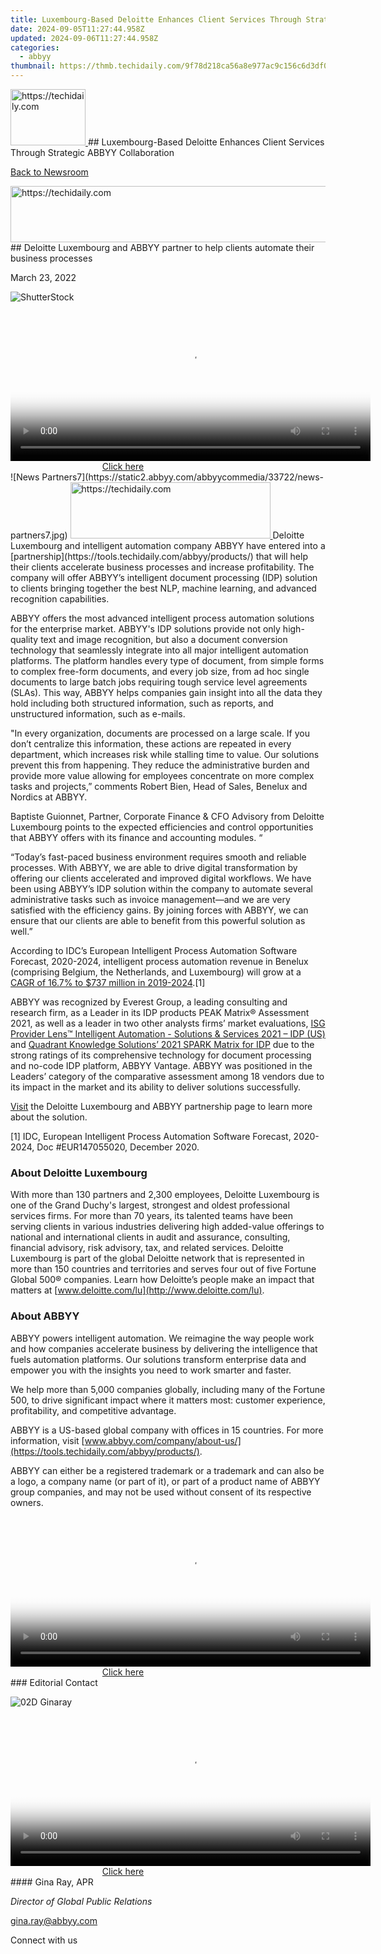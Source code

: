 ```yaml
---
title: Luxembourg-Based Deloitte Enhances Client Services Through Strategic ABBYY Collaboration
date: 2024-09-05T11:27:44.958Z
updated: 2024-09-06T11:27:44.958Z
categories:
  - abbyy
thumbnail: https://thmb.techidaily.com/9f78d218ca56a8e977ac9c156c6d3df029b653f49542887406f9b6531aa186a8.jpg
---
```


<!-- affiliate ads begin -->
<a href="https://aligracehair.sjv.io/c/5597632/2135394/19272" target="_top" id="2135394">
  <img src="//a.impactradius-go.com/display-ad/19272-2135394" border="0" alt="https://techidaily.com" width="120" height="90"/>
</a>
<img height="0" width="0" src="https://aligracehair.sjv.io/i/5597632/2135394/19272" style="position:absolute;visibility:hidden;" border="0" />
<!-- affiliate ads end -->
## Luxembourg-Based Deloitte Enhances Client Services Through Strategic ABBYY Collaboration

[Back to Newsroom](https://tools.techidaily.com/abbyy/products/)

<!-- affiliate ads begin -->
<a href="https://unicoeye.pxf.io/c/5597632/2134494/18498" target="_top" id="2134494">
  <img src="//a.impactradius-go.com/display-ad/18498-2134494" border="0" alt="https://techidaily.com" width="721" height="90"/>
</a>
<img height="0" width="0" src="https://unicoeye.pxf.io/i/5597632/2134494/18498" style="position:absolute;visibility:hidden;" border="0" />
<!-- affiliate ads end -->
## Deloitte Luxembourg and ABBYY partner to help clients automate their business processes

March 23, 2022

![ShutterStock](https://content.abbyy.com/-/media/project/abbyy/abbyy/branchtemplates/shutterstock_1272462163_1296-x-729.jpg?h=729&iar=0&w=1296)

<!-- affiliate ads begin -->
<span id="1983553">
					<video width="576" height="240" style="cursor:pointer"
           poster="//a.impactradius-go.com/display-clicktoplayimage/1983553.png"
           onclick="if(!this.playClicked){this.play();this.setAttribute('controls',true);this.playClicked=true;}">
	   <source src="//a.impactradius-go.com/display-ad/22993-1983553">
	   <img src="//a.impactradius-go.com/display-clicktoplayimage/1983553.png" style="border: none; height: 100%; width: 100%; object-fit: contain">
	</video>
	<div style="width:360px;text-align:center"><a href="javascript:window.open(decodeURIComponent('https%3A%2F%2Fhomestyler.sjv.io%2Fc%2F5597632%2F1983553%2F22993'), '_blank');void(0);">Click here</a></div>
</span>
<img height="0" width="0" src="https://imp.pxf.io/i/5597632/1983553/22993" style="position:absolute;visibility:hidden;" border="0" />
<!-- affiliate ads end -->
![News Partners7](https://static2.abbyy.com/abbyycommedia/33722/news-partners7.jpg) 

<!-- affiliate ads begin -->
<a href="https://bluettius.sjv.io/c/5597632/2139117/17108" target="_top" id="2139117">
  <img src="//a.impactradius-go.com/display-ad/17108-2139117" border="0" alt="https://techidaily.com" width="320" height="90"/>
</a>
<img height="0" width="0" src="https://bluettius.sjv.io/i/5597632/2139117/17108" style="position:absolute;visibility:hidden;" border="0" />
<!-- affiliate ads end -->
Deloitte Luxembourg and intelligent automation company ABBYY have entered into a [partnership](https://tools.techidaily.com/abbyy/products/) that will help their clients accelerate business processes and increase profitability. The company will offer ABBYY’s intelligent document processing (IDP) solution to clients bringing together the best NLP, machine learning, and advanced recognition capabilities.

ABBYY offers the most advanced intelligent process automation solutions for the enterprise market. ABBYY's IDP solutions provide not only high-quality text and image recognition, but also a document conversion technology that seamlessly integrate into all major intelligent automation platforms. The platform handles every type of document, from simple forms to complex free-form documents, and every job size, from ad hoc single documents to large batch jobs requiring tough service level agreements (SLAs). This way, ABBYY helps companies gain insight into all the data they hold including both structured information, such as reports, and unstructured information, such as e-mails.

"In every organization, documents are processed on a large scale. If you don’t centralize this information, these actions are repeated in every department, which increases risk while stalling time to value. Our solutions prevent this from happening. They reduce the administrative burden and provide more value allowing for employees concentrate on more complex tasks and projects,” comments Robert Bien, Head of Sales, Benelux and Nordics at ABBYY.

Baptiste Guionnet, Partner, Corporate Finance & CFO Advisory from Deloitte Luxembourg points to the expected efficiencies and control opportunities that ABBYY offers with its finance and accounting modules. “

“Today’s fast-paced business environment requires smooth and reliable processes. With ABBYY, we are able to drive digital transformation by offering our clients accelerated and improved digital workflows. We have been using ABBYY’s IDP solution within the company to automate several administrative tasks such as invoice management—and we are very satisfied with the efficiency gains. By joining forces with ABBYY, we can ensure that our clients are able to benefit from this powerful solution as well.”

According to IDC’s European Intelligent Process Automation Software Forecast, 2020-2024, intelligent process automation revenue in Benelux (comprising Belgium, the Netherlands, and Luxembourg) will grow at a [CAGR of 16.7% to $737 million in 2019-2024](https://www.idc.com/getdoc.jsp?containerId=EUR147055020).\[1\]

ABBYY was recognized by Everest Group, a leading consulting and research firm, as a Leader in its IDP products PEAK Matrix® Assessment 2021, as well as a leader in two other analysts firms’ market evaluations, [ISG Provider Lens™ Intelligent Automation - Solutions & Services 2021 – IDP (US)](https://tools.techidaily.com/abbyy/products/) and [Quadrant Knowledge Solutions’ 2021 SPARK Matrix for IDP](https://tools.techidaily.com/abbyy/products/) due to the strong ratings of its comprehensive technology for document processing and no-code IDP platform, ABBYY Vantage. ABBYY was positioned in the Leaders’ category of the comparative assessment among 18 vendors due to its impact in the market and its ability to deliver solutions successfully.

[Visit](https://tools.techidaily.com/abbyy/products/) the Deloitte Luxembourg and ABBYY partnership page to learn more about the solution.

\[1\] IDC, European Intelligent Process Automation Software Forecast, 2020-2024, Doc #EUR147055020, December 2020.

### About Deloitte Luxembourg

With more than 130 partners and 2,300 employees, Deloitte Luxembourg is one of the Grand Duchy's largest, strongest and oldest professional services firms. For more than 70 years, its talented teams have been serving clients in various industries delivering high added-value offerings to national and international clients in audit and assurance, consulting, financial advisory, risk advisory, tax, and related services. Deloitte Luxembourg is part of the global Deloitte network that is represented in more than 150 countries and territories and serves four out of five Fortune Global 500® companies. Learn how Deloitte’s people make an impact that matters at [www.deloitte.com/lu](http://www.deloitte.com/lu).

### About ABBYY

ABBYY powers intelligent automation. We reimagine the way people work and how companies accelerate business by delivering the intelligence that fuels automation platforms. Our solutions transform enterprise data and empower you with the insights you need to work smarter and faster. 

We help more than 5,000 companies globally, including many of the Fortune 500, to drive significant impact where it matters most: customer experience, profitability, and competitive advantage.

ABBYY is a US-based global company with offices in 15 countries. For more information, visit [www.abbyy.com/company/about-us/](https://tools.techidaily.com/abbyy/products/).

ABBYY can either be a registered trademark or a trademark and can also be a logo, a company name (or part of it), or part of a product name of ABBYY group companies, and may not be used without consent of its respective owners.

<!-- affiliate ads begin -->
<span id="1983539">
					<video width="576" height="240" style="cursor:pointer"
           poster="//a.impactradius-go.com/display-clicktoplayimage/1983539.png"
           onclick="if(!this.playClicked){this.play();this.setAttribute('controls',true);this.playClicked=true;}">
	   <source src="//a.impactradius-go.com/display-ad/22993-1983539">
	   <img src="//a.impactradius-go.com/display-clicktoplayimage/1983539.png" style="border: none; height: 100%; width: 100%; object-fit: contain">
	</video>
	<div style="width:360px;text-align:center"><a href="javascript:window.open(decodeURIComponent('https%3A%2F%2Fhomestyler.sjv.io%2Fc%2F5597632%2F1983539%2F22993'), '_blank');void(0);">Click here</a></div>
</span>
<img height="0" width="0" src="https://imp.pxf.io/i/5597632/1983539/22993" style="position:absolute;visibility:hidden;" border="0" />
<!-- affiliate ads end -->
### Editorial Contact

![02D Ginaray](https://static2.abbyy.com/abbyycommedia/23662/02d-ginaray.png)

<!-- affiliate ads begin -->
<span id="1983552">
					<video width="576" height="240" style="cursor:pointer"
           poster="//a.impactradius-go.com/display-clicktoplayimage/1983552.png"
           onclick="if(!this.playClicked){this.play();this.setAttribute('controls',true);this.playClicked=true;}">
	   <source src="//a.impactradius-go.com/display-ad/22993-1983552">
	   <img src="//a.impactradius-go.com/display-clicktoplayimage/1983552.png" style="border: none; height: 100%; width: 100%; object-fit: contain">
	</video>
	<div style="width:360px;text-align:center"><a href="javascript:window.open(decodeURIComponent('https%3A%2F%2Fhomestyler.sjv.io%2Fc%2F5597632%2F1983552%2F22993'), '_blank');void(0);">Click here</a></div>
</span>
<img height="0" width="0" src="https://imp.pxf.io/i/5597632/1983552/22993" style="position:absolute;visibility:hidden;" border="0" />
<!-- affiliate ads end -->
#### Gina Ray, APR

_Director of Global Public Relations_

[gina.ray@abbyy.com](https://tools.techidaily.com/abbyy/products/)

  
Connect with us

<ins class="adsbygoogle"
     style="display:block"
     data-ad-format="autorelaxed"
     data-ad-client="ca-pub-7571918770474297"
     data-ad-slot="1223367746"></ins>



<ins class="adsbygoogle"
     style="display:block"
     data-ad-client="ca-pub-7571918770474297"
     data-ad-slot="8358498916"
     data-ad-format="auto"
     data-full-width-responsive="true"></ins>


